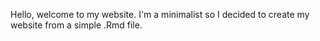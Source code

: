 Hello, welcome to my website. 
I'm a minimalist so I decided to create my website from a simple .Rmd file.

